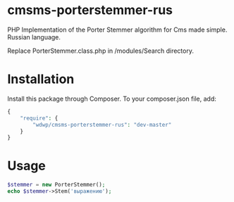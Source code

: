 # cmsms-porterstemmer-rus
PHP Implementation of the Porter Stemmer algorithm for Cms made simple. Russian language.

Replace PorterStemmer.class.php in /modules/Search directory.

# Installation
Install this package through Composer. To your composer.json file, add:
```php
{
    "require": {
        "wdwp/cmsms-porterstemmer-rus": "dev-master"
    }
}
```
# Usage
```php
$stemmer = new PorterStemmer();
echo $stemmer->Stem('выражению');
```
